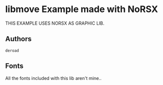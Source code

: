 libmove Example made with NoRSX
===============================

THIS EXAMPLE USES NORSX AS GRAPHIC LIB.

Authors
-------
	deroad

Fonts
-----

All the fonts included with this lib aren't mine..
 
